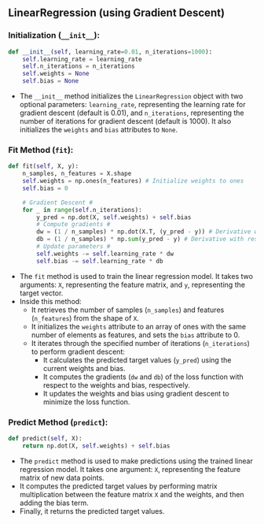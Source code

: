 ## LinearRegression (using Gradient Descent)

### Initialization (`__init__`):

```python
def __init__(self, learning_rate=0.01, n_iterations=1000):
    self.learning_rate = learning_rate
    self.n_iterations = n_iterations
    self.weights = None
    self.bias = None
```

- The `__init__` method initializes the `LinearRegression` object with two optional parameters: `learning_rate`, representing the learning rate for gradient descent (default is 0.01), and `n_iterations`, representing the number of iterations for gradient descent (default is 1000). It also initializes the `weights` and `bias` attributes to `None`.

### Fit Method (`fit`):

```python
def fit(self, X, y):
    n_samples, n_features = X.shape
    self.weights = np.ones(n_features) # Initialize weights to ones
    self.bias = 0

    # Gradient Descent #
    for _ in range(self.n_iterations):
        y_pred = np.dot(X, self.weights) + self.bias
        # Compute gradients #
        dw = (1 / n_samples) * np.dot(X.T, (y_pred - y)) # Derivative with respect to weights
        db = (1 / n_samples) * np.sum(y_pred - y) # Derivative with respect to bias
        # Update parameters #
        self.weights -= self.learning_rate * dw
        self.bias -= self.learning_rate * db
```

- The `fit` method is used to train the linear regression model. It takes two arguments: `X`, representing the feature matrix, and `y`, representing the target vector.
- Inside this method:
  - It retrieves the number of samples (`n_samples`) and features (`n_features`) from the shape of `X`.
  - It initializes the `weights` attribute to an array of ones with the same number of elements as features, and sets the `bias` attribute to 0.
  - It iterates through the specified number of iterations (`n_iterations`) to perform gradient descent:
    - It calculates the predicted target values (`y_pred`) using the current weights and bias.
    - It computes the gradients (`dw` and `db`) of the loss function with respect to the weights and bias, respectively.
    - It updates the weights and bias using gradient descent to minimize the loss function.

### Predict Method (`predict`):

```python
def predict(self, X):
    return np.dot(X, self.weights) + self.bias
```

- The `predict` method is used to make predictions using the trained linear regression model. It takes one argument: `X`, representing the feature matrix of new data points.
- It computes the predicted target values by performing matrix multiplication between the feature matrix `X` and the weights, and then adding the bias term.
- Finally, it returns the predicted target values.
